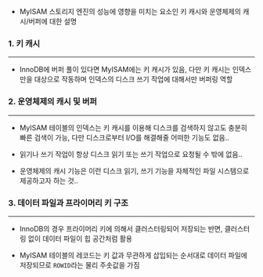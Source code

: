 - MyISAM 스토리지 엔진의 성능에 영향을 미치는 요소인 키 캐시와 운영체제의 캐시/버퍼에 대한 설명

### 1. 키 캐시

---

- InnoDB에 버퍼 풀이 있다면 MyISAM에는 키 캐시가 있음, 다만 키 캐시는 인덱스만을 대상으로 작동하며 인덱스의 디스크 쓰기 작업에 대해서만 버퍼링 역할

### 2. 운영체제의 캐시 및 버퍼

---

- MyISAM 테이블의 인덱스는 키 캐시를 이용해 디스크를 검색하지 않고도 충분히 빠른 검색이 가능, 다만 디스크로부터 I/O를 해결해줄 어떠한 기능도 없음..

- 읽기나 쓰기 작업이 항상 디스크 읽기 또는 쓰기 작업으로 요청될 수 밖에 없음..

- 운영체제의 캐시 기능은 이런 디스크 읽기, 쓰기 기능을 자체적인 파일 시스템으로 제공하고자 하는 것..

### 3. 데이터 파일과 프라이머리 키 구조

---

- InnoDB의 경우 프라이머리 키에 의해서 클러스터링되어 저장되는 반면, 클러스터링 없이 데이터 파일이 힙 공간처럼 활용

- MyISAM 테이블의 레코드는 키 값과 무관하게 삽입되는 순서대로 데이터 파일에 저장되므로 `ROWID`라는 물리 주솟값을 가짐